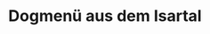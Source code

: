 ---
title: "Dogmenü aus dem Isartal"
url: /wolfratshausen/dogmenue-aus-dem-isartal/
shop: Tierfutter
---